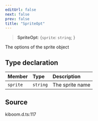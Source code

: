 ```yaml
---
editUrl: false
next: false
prev: false
title: "SpriteOpt"
---
```


> **SpriteOpt**: \{`sprite`: `string`;  }

The options of the sprite object

## Type declaration

| Member | Type | Description |
| :------ | :------ | :------ |
| `sprite` | `string` | The sprite name |

## Source

kiboom.d.ts:117
